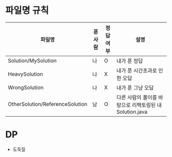 # 파일명 규칙

|파일명|푼 사람|정답여부|설명|
|--|------|---|--|
|Solution/MySolution|나|O|내가 푼 정답|
|HeavySolution|나|X|내가 푼 시간초과로 인한 오답|
|WrongSolution|나|X|내가 푼 그냥 오답|
|OtherSolution/ReferenceSolution|남|O|다른 사람의 풀이를 바탕으로 리팩토링된 내 Solution.java|

# DP
* 도둑질

